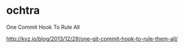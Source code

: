 ochtra
======

One Commit Hook To Rule All

<http://kvz.io/blog/2013/12/29/one-git-commit-hook-to-rule-them-all/>

